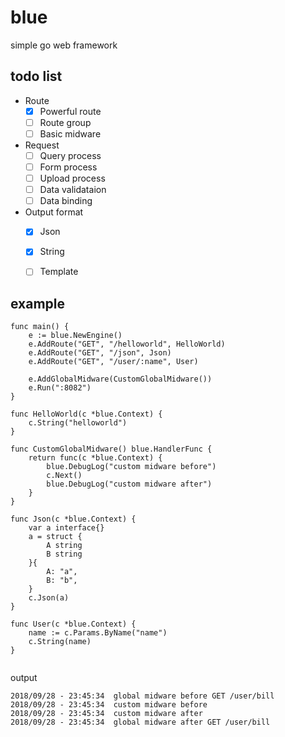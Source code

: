 # blue
simple go web framework

## todo list

* Route
    - [x] Powerful route
    - [ ] Route group
    - [ ] Basic midware
* Request
    - [ ] Query process
    - [ ] Form process
    - [ ] Upload process
    - [ ] Data validataion
    - [ ] Data binding
* Output format
    - [x] Json
    - [x] String
    - [ ] Template



## example 
```
func main() {
	e := blue.NewEngine()
	e.AddRoute("GET", "/helloworld", HelloWorld)
	e.AddRoute("GET", "/json", Json)
	e.AddRoute("GET", "/user/:name", User)

	e.AddGlobalMidware(CustomGlobalMidware())
	e.Run(":8082")
}

func HelloWorld(c *blue.Context) {
	c.String("helloworld")
}

func CustomGlobalMidware() blue.HandlerFunc {
	return func(c *blue.Context) {
		blue.DebugLog("custom midware before")
		c.Next()
		blue.DebugLog("custom midware after")
	}
}

func Json(c *blue.Context) {
	var a interface{}
	a = struct {
		A string
		B string
	}{
		A: "a",
		B: "b",
	}
	c.Json(a)
}

func User(c *blue.Context) {
	name := c.Params.ByName("name")
	c.String(name)
}


```

output

    2018/09/28 - 23:45:34  global midware before GET /user/bill
    2018/09/28 - 23:45:34  custom midware before
    2018/09/28 - 23:45:34  custom midware after
    2018/09/28 - 23:45:34  global midware after GET /user/bill